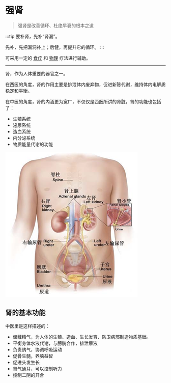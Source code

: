 # 强肾 <Badge type="warning" text="更新中" vertical="middle" />

> 强肾是改善循环、杜绝早衰的根本之道

:::tip
要补肾，先补“肾漏”。

先补，先把漏洞补上；后健，再提升它的循环。
:::

可采用一定的 [食疗](./../../diet/) 和 [物理](./../../fitness/) 疗法进行辅助。

---

肾，作为人体重要的器官之一。

在西医的角度，肾的作用主要是排泄体内废弃物，促进新陈代谢，维持体内电解质稳定和平衡。

在中医的角度，肾的内涵更为宽广，不仅仅是西医所讲的肾脏，肾的功能也包括了：

- 生殖系统
- 泌尿系统
- 造血系统
- 内分泌系统
- 物质能量代谢的功能

![](./images/1.jpg)

## 肾的基本功能

中医里是这样描述的：

- 储藏精气，为人体的生殖、造血、生长发育、防卫病邪制造物质基础。
- 平衡身体水液代谢，与膀胱合作，排泄尿液
- 负责纳气，协调呼吸运动
- 促骨生髓，养脑益智
- 促进头发生长
- 肾气通耳，可以控制听力
- 控制二阴的开合
